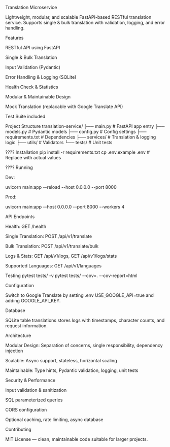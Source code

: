 Translation Microservice

Lightweight, modular, and scalable FastAPI-based RESTful translation service. Supports single & bulk translation with validation, logging, and error handling.

Features

RESTful API using FastAPI

Single & Bulk Translation

Input Validation (Pydantic)

Error Handling & Logging (SQLite)

Health Check & Statistics

Modular & Maintainable Design

Mock Translation (replacable with Google Translate API)

Test Suite included

Project Structure
translation-service/
├── main.py           # FastAPI app entry
├── models.py         # Pydantic models
├── config.py         # Config settings
├── requirements.txt  # Dependencies
├── services/         # Translation & logging logic
├── utils/            # Validators
└── tests/          # Unit tests

???? Installation
pip install -r requirements.txt
cp .env.example .env   # Replace with actual values

???? Running

Dev:

uvicorn main:app --reload --host 0.0.0.0 --port 8000

Prod:

uvicorn main:app --host 0.0.0.0 --port 8000 --workers 4

API Endpoints

Health: GET /health

Single Translation: POST /api/v1/translate

Bulk Translation: POST /api/v1/translate/bulk

Logs & Stats: GET /api/v1/logs, GET /api/v1/logs/stats

Supported Languages: GET /api/v1/languages

Testing
pytest tests/ -v
pytest tests/ --cov=. --cov-report=html

Configuration

Switch to Google Translate by setting .env USE_GOOGLE_API=true and adding GOOGLE_API_KEY.

Database

SQLite table translations stores logs with timestamps, character counts, and request information.

Architecture

Modular Design: Separation of concerns, single responsibility, dependency injection

Scalable: Async support, stateless, horizontal scaling

Maintainable: Type hints, Pydantic validation, logging, unit tests

Security & Performance

Input validation & sanitization

SQL parameterized queries

CORS configuration

Optional caching, rate limiting, async database

Contributing

MIT License — clean, maintainable code suitable for larger projects.
